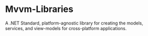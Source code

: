 # Mvvm-Libraries
A .NET Standard, platform-agnostic library for creating the models, services, and view-models for cross-platform applications.
